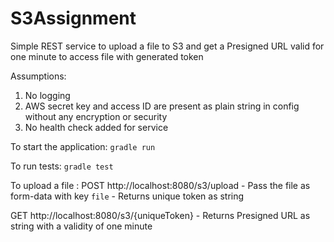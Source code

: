 # S3Assignment
Simple REST service to upload a file to S3 and get a Presigned URL valid for one minute to access file with generated token

Assumptions:
1) No logging
2) AWS secret key and access ID are present as plain string in config without any encryption or security
3) No health check added for service

To start the application:
`gradle run`

To run tests:
`gradle test`

To upload a file :
POST http://localhost:8080/s3/upload
        - Pass the file as form-data with key `file`
        - Returns unique token as string

GET http://localhost:8080/s3/{uniqueToken}
    - Returns Presigned URL as string with a validity of one minute

